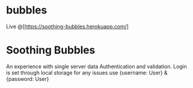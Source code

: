 # bubbles
Live @[https://soothing-bubbles.herokuapp.com/]

# Soothing Bubbles 
An experience with single server data Authentication and validation.
Login is set through local storage for any issues use {username: User} & {password: User}